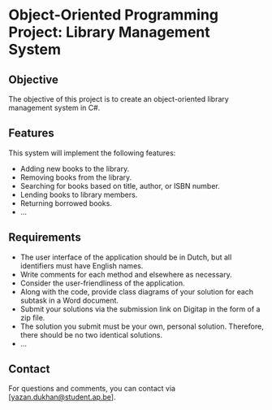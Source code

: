 # Object-Oriented Programming Project: Library Management System

## Objective
The objective of this project is to create an object-oriented library management system in C#.

## Features
This system will implement the following features:
- Adding new books to the library.
- Removing books from the library.
- Searching for books based on title, author, or ISBN number.
- Lending books to library members.
- Returning borrowed books.
- ...

## Requirements
- The user interface of the application should be in Dutch, but all identifiers must have English names.
- Write comments for each method and elsewhere as necessary.
- Consider the user-friendliness of the application.
- Along with the code, provide class diagrams of your solution for each subtask in a Word document.
- Submit your solutions via the submission link on Digitap in the form of a zip file.
- The solution you submit must be your own, personal solution. Therefore, there should be no two identical solutions.
- ...

## Contact
For questions and comments, you can contact via [yazan.dukhan@student.ap.be].
